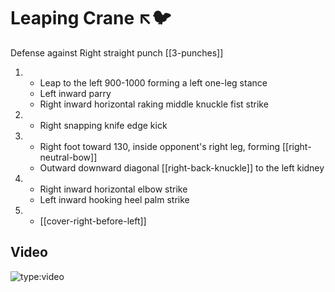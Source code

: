 # Leaping Crane ↖️🐦

Defense against Right straight punch
[[3-punches]]

1. - Leap to the left 900-1000 forming a left one-leg stance
   - Left inward parry
   - Right inward horizontal raking middle knuckle fist strike
2. - Right snapping knife edge kick
3. - Right foot toward 130, inside opponent's right leg, forming [[right-neutral-bow]]
   - Outward downward diagonal [[right-back-knuckle]] to the left kidney
4. - Right inward horizontal elbow strike
   - Left inward hooking heel palm strike
5. - [[cover-right-before-left]]

## Video

![type:video](https://www.youtube.com/embed/IXZ6kr4VHQw?start=385&end=224)
